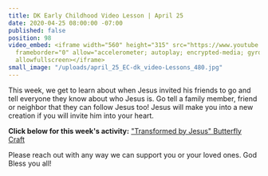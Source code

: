 ```yaml
---
title: DK Early Childhood Video Lesson | April 25
date: 2020-04-25 08:00:00 -07:00
published: false
position: 98
video_embed: <iframe width="560" height="315" src="https://www.youtube.com/embed/UVtrOJJ-SZM"
  frameborder="0" allow="accelerometer; autoplay; encrypted-media; gyroscope; picture-in-picture"
  allowfullscreen></iframe>
small_image: "/uploads/april_25_EC-dk_video-Lessons_480.jpg"
---
```


This week, we get to learn about when Jesus invited his friends to go and tell everyone they know about who Jesus is. Go tell a family member, friend or neighbor that they can follow Jesus too! Jesus will make you into a new creation if you will invite him into your heart. 

**Click below for this week's activity:**
["Transformed by Jesus" Butterfly Craft](https://drive.google.com/file/d/1Ng5ia0ICuF3TvAKfBF5-tKpeRYyEsVBG/view?usp=sharing)
 

Please reach out with any way we can support you or your loved ones. God Bless you all!